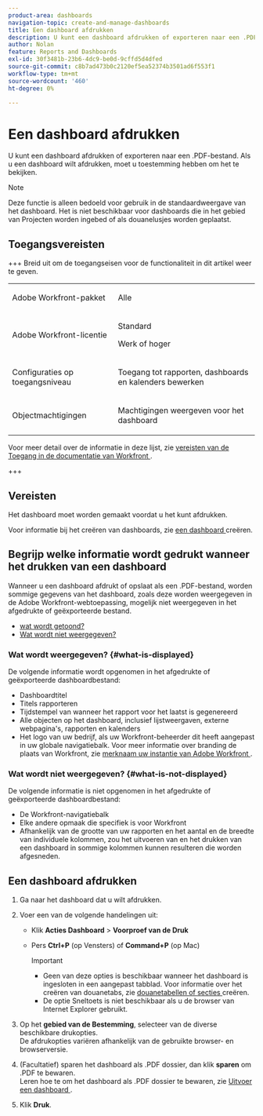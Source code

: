 ```yaml
---
product-area: dashboards
navigation-topic: create-and-manage-dashboards
title: Een dashboard afdrukken
description: U kunt een dashboard afdrukken of exporteren naar een .PDF-bestand. Als u een dashboard wilt afdrukken, moet u toestemming hebben om het te bekijken.
author: Nolan
feature: Reports and Dashboards
exl-id: 30f3481b-23b6-4dc9-be0d-9cffd5d4dfed
source-git-commit: c8b7ad473b0c2120ef5ea52374b3501ad6f553f1
workflow-type: tm+mt
source-wordcount: '460'
ht-degree: 0%

---
```


# Een dashboard afdrukken

<!-- Audited: 1/2025 -->

U kunt een dashboard afdrukken of exporteren naar een .PDF-bestand. Als u een dashboard wilt afdrukken, moet u toestemming hebben om het te bekijken.

>[!NOTE]
>
>Deze functie is alleen bedoeld voor gebruik in de standaardweergave van het dashboard. Het is niet beschikbaar voor dashboards die in het gebied van Projecten worden ingebed of als douanelusjes worden geplaatst.

## Toegangsvereisten

+++ Breid uit om de toegangseisen voor de functionaliteit in dit artikel weer te geven. 

<table style="table-layout:auto"> 
 <col> 
 <col> 
 <tbody> 
  <tr> 
   <td role="rowheader">Adobe Workfront-pakket</td> 
   <td> <p>Alle</p> </td> 
  </tr> 
  <tr> 
   <td role="rowheader">Adobe Workfront-licentie</td> 
   <td> 
      <p>Standard</p>
      <p>Werk of hoger</p>
   </td> 
  </tr> 
  <tr> 
   <td role="rowheader">Configuraties op toegangsniveau</td> 
   <td> <p>Toegang tot rapporten, dashboards en kalenders bewerken</p></td> 
  </tr>  
  <tr> 
   <td role="rowheader">Objectmachtigingen</td> 
   <td> <p>Machtigingen weergeven voor het dashboard</p> </td> 
  </tr> 
 </tbody> 
</table>

Voor meer detail over de informatie in deze lijst, zie [ vereisten van de Toegang in de documentatie van Workfront ](/help/quicksilver/administration-and-setup/add-users/access-levels-and-object-permissions/access-level-requirements-in-documentation.md).

+++

## Vereisten

Het dashboard moet worden gemaakt voordat u het kunt afdrukken.

Voor informatie bij het creëren van dashboards, zie [ een dashboard ](../../../reports-and-dashboards/dashboards/creating-and-managing-dashboards/create-dashboard.md) creëren.

## Begrijp welke informatie wordt gedrukt wanneer het drukken van een dashboard

Wanneer u een dashboard afdrukt of opslaat als een .PDF-bestand, worden sommige gegevens van het dashboard, zoals deze worden weergegeven in de Adobe Workfront-webtoepassing, mogelijk niet weergegeven in het afgedrukte of geëxporteerde bestand.

* [ wat wordt getoond?](#what-is-displayed)
* [Wat wordt niet weergegeven?](#what-is-not-displayed)

### Wat wordt weergegeven? {#what-is-displayed}

De volgende informatie wordt opgenomen in het afgedrukte of geëxporteerde dashboardbestand:

* Dashboardtitel
* Titels rapporteren
* Tijdstempel van wanneer het rapport voor het laatst is gegenereerd
* Alle objecten op het dashboard, inclusief lijstweergaven, externe webpagina&#39;s, rapporten en kalenders
* Het logo van uw bedrijf, als uw Workfront-beheerder dit heeft aangepast in uw globale navigatiebalk. Voor meer informatie over branding de plaats van Workfront, zie [ merknaam uw instantie van Adobe Workfront ](../../../administration-and-setup/customize-workfront/brand-workfront/brand-your-workfront-instance.md).

### Wat wordt niet weergegeven? {#what-is-not-displayed}

De volgende informatie is niet opgenomen in het afgedrukte of geëxporteerde dashboardbestand:

* De Workfront-navigatiebalk
* Elke andere opmaak die specifiek is voor Workfront
* Afhankelijk van de grootte van uw rapporten en het aantal en de breedte van individuele kolommen, zou het uitvoeren van en het drukken van een dashboard in sommige kolommen kunnen resulteren die worden afgesneden.

## Een dashboard afdrukken

1. Ga naar het dashboard dat u wilt afdrukken.
1. Voer een van de volgende handelingen uit:

   * Klik **Acties Dashboard** > **Voorproef van de Druk**

   * Pers **Ctrl+P** (op Vensters) of **Command+P** (op Mac)

     >[!IMPORTANT]
     >
     >* Geen van deze opties is beschikbaar wanneer het dashboard is ingesloten in een aangepast tabblad. Voor informatie over het creëren van douanetabs, zie [ douanetabellen of secties ](../../../workfront-basics/manage-your-account-and-profile/configuring-your-user-profile/create-custom-tabs.md) creëren.
     >* De optie Sneltoets is niet beschikbaar als u de browser van Internet Explorer gebruikt.

1. Op het **gebied van de Bestemming**, selecteer van de diverse beschikbare drukopties.\
   De afdrukopties variëren afhankelijk van de gebruikte browser- en browserversie.

1. (Facultatief) sparen het dashboard als .PDF dossier, dan klik **sparen** om .PDF te bewaren.\
   Leren hoe te om het dashboard als .PDF dossier te bewaren, zie [ Uitvoer een dashboard ](../../../reports-and-dashboards/dashboards/creating-and-managing-dashboards/export-dashboard.md).

1. Klik **Druk**.
